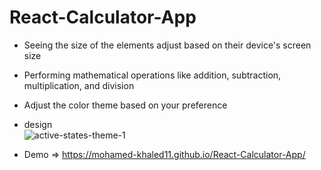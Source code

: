 # React-Calculator-App

- Seeing the size of the elements adjust based on their device's screen size <br/>
- Performing mathematical operations like addition, subtraction, multiplication, and division<br/>
- Adjust the color theme based on your preference<br/>

- design<br/>
![active-states-theme-1](https://user-images.githubusercontent.com/83855189/216663656-a235a4d7-b50d-4bf4-b6d6-17aa8fde647a.jpg)

- Demo => https://mohamed-khaled11.github.io/React-Calculator-App/

